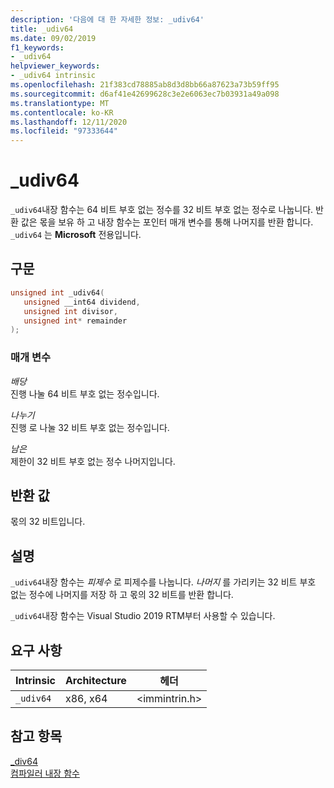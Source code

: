 ```yaml
---
description: '다음에 대 한 자세한 정보: _udiv64'
title: _udiv64
ms.date: 09/02/2019
f1_keywords:
- _udiv64
helpviewer_keywords:
- _udiv64 intrinsic
ms.openlocfilehash: 21f383cd78885ab8d3d8bb66a87623a73b59ff95
ms.sourcegitcommit: d6af41e42699628c3e2e6063ec7b03931a49a098
ms.translationtype: MT
ms.contentlocale: ko-KR
ms.lasthandoff: 12/11/2020
ms.locfileid: "97333644"
---
```

# <a name="_udiv64"></a>_udiv64

`_udiv64`내장 함수는 64 비트 부호 없는 정수를 32 비트 부호 없는 정수로 나눕니다. 반환 값은 몫을 보유 하 고 내장 함수는 포인터 매개 변수를 통해 나머지를 반환 합니다. `_udiv64` 는 **Microsoft** 전용입니다.

## <a name="syntax"></a>구문

```C
unsigned int _udiv64(
   unsigned __int64 dividend,
   unsigned int divisor,
   unsigned int* remainder
);
```

### <a name="parameters"></a>매개 변수

*배당*\
진행 나눌 64 비트 부호 없는 정수입니다.

*나누기*\
진행 로 나눌 32 비트 부호 없는 정수입니다.

*남은*\
제한이 32 비트 부호 없는 정수 나머지입니다.

## <a name="return-value"></a>반환 값

몫의 32 비트입니다.

## <a name="remarks"></a>설명

`_udiv64`내장 함수는 *피제수* 로 피제수를 나눕니다. *나머지* 를 가리키는 32 비트 부호 없는 정수에 나머지를 저장 하 고 몫의 32 비트를 반환 합니다.

`_udiv64`내장 함수는 Visual Studio 2019 RTM부터 사용할 수 있습니다.

## <a name="requirements"></a>요구 사항

|Intrinsic|Architecture|헤더|
|---------------|------------------|------------|
|`_udiv64`|x86, x64|\<immintrin.h>|

## <a name="see-also"></a>참고 항목

[_div64](div64.md) \
[컴파일러 내장 함수](compiler-intrinsics.md)

